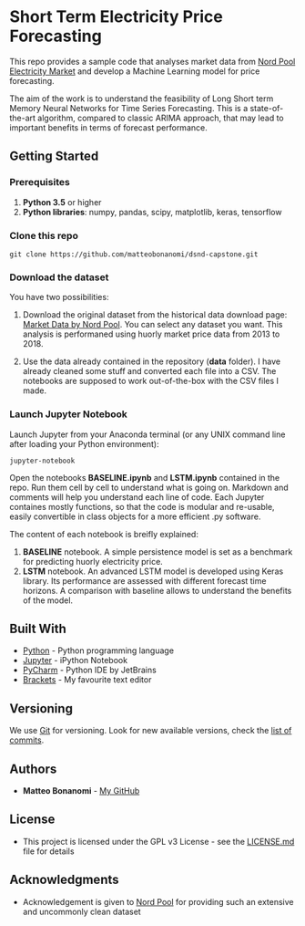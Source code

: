 # Short Term Electricity Price Forecasting

This repo provides a sample code that analyses market data from [Nord Pool Electricity Market](https://www.nordpoolgroup.com/) and develop a Machine Learning model for price forecasting. 

The aim of the work is to understand the feasibility of Long Short term Memory Neural Networks for Time Series Forecasting. This is a state-of-the-art algorithm, compared to classic ARIMA approach, that may lead to important benefits in terms of forecast performance.

## Getting Started

### Prerequisites
1. **Python 3.5** or higher
2. **Python libraries**: numpy, pandas, scipy, matplotlib, keras, tensorflow 


### Clone this repo
```
git clone https://github.com/matteobonanomi/dsnd-capstone.git
```

### Download the dataset
You have two possibilities:

1. Download the original dataset from the historical data download page: [Market Data by Nord Pool](https://www.nordpoolgroup.com/historical-market-data/). You can select any dataset you want. This analysis is performaned using huorly market price data from 2013 to 2018.

2. Use the data already contained in the repository (**data** folder). I have already cleaned some stuff and converted each file into a CSV. The notebooks are supposed to work out-of-the-box with the CSV files I made. 

### Launch Jupyter Notebook

Launch Jupyter from your Anaconda terminal (or any UNIX command line after loading your Python environment):

```
jupyter-notebook
```
Open the notebooks **BASELINE.ipynb** and **LSTM.ipynb** contained in the repo. Run them cell by cell to understand what is going on. Markdown and comments will help you understand each line of code. Each Jupyter containes mostly functions, so that the code is modular and re-usable, easily convertible in class objects for a more efficient .py software.

The content of each notebook is breifly explained:
1. **BASELINE** notebook. A simple persistence model is set as a benchmark for predicting huorly electricity price.
2. **LSTM** notebook. An advanced LSTM model is developed using Keras library. Its performance are assessed with different forecast time horizons. A comparison with baseline allows to understand the benefits of the model. 

## Built With

* [Python](https://www.python.org/) - Python programming language
* [Jupyter](http://www.dropwizard.io/1.0.2/docs/) - iPython Notebook
* [PyCharm](https://www.jetbrains.com/pycharm/) - Python IDE by JetBrains
* [Brackets](https://maven.apache.org/) - My favourite text editor

## Versioning

We use [Git](https://git-scm.com/) for versioning. Look for new available versions, check the [list of commits](https://github.com/matteobonanomi/windfarmopendata/commits/master). 

## Authors

* **Matteo Bonanomi** - [My GitHub](https://github.com/matteobonanomi)

## License

* This project is licensed under the GPL v3 License - see the [LICENSE.md](LICENSE.md) file for details

## Acknowledgments

* Acknowledgement is given to [Nord Pool](https://www.nordpoolgroup.com/) for providing such an extensive and uncommonly clean dataset


